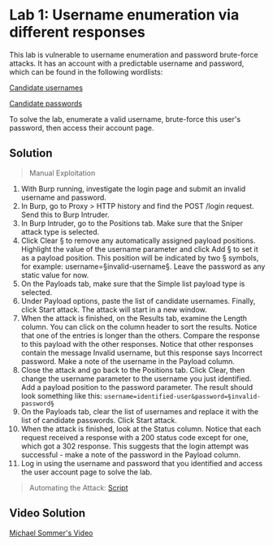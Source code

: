 # Lab 1: Username enumeration via different responses
This lab is vulnerable to username enumeration and password brute-force attacks. It has an account with a predictable username and password, which can be found in the following wordlists:

[Candidate usernames](https://portswigger.net/web-security/authentication/auth-lab-usernames)

[Candidate passwords](https://portswigger.net/web-security/authentication/auth-lab-passwords)

To solve the lab, enumerate a valid username, brute-force this user's password, then access their account page.

## Solution
> Manual Exploitation
1. With Burp running, investigate the login page and submit an invalid username and password.
2. In Burp, go to Proxy > HTTP history and find the POST /login request. Send this to Burp Intruder.
3. In Burp Intruder, go to the Positions tab. Make sure that the Sniper attack type is selected.
4. Click Clear § to remove any automatically assigned payload positions. Highlight the value of the username parameter and click Add § to set it as a payload position. This position will be indicated by two § symbols, for example: username=§invalid-username§. Leave the password as any static value for now.
5. On the Payloads tab, make sure that the Simple list payload type is selected.
6. Under Payload options, paste the list of candidate usernames. Finally, click Start attack. The attack will start in a new window.
7. When the attack is finished, on the Results tab, examine the Length column. You can click on the column header to sort the results. Notice that one of the entries is longer than the others. Compare the response to this payload with the other responses. Notice that other responses contain the message Invalid username, but this response says Incorrect password. Make a note of the username in the Payload column.
8. Close the attack and go back to the Positions tab. Click Clear, then change the username parameter to the username you just identified. Add a payload position to the password parameter. The result should look something like this: ```username=identified-user&password=§invalid-password§```
9. On the Payloads tab, clear the list of usernames and replace it with the list of candidate passwords. Click Start attack.
10. When the attack is finished, look at the Status column. Notice that each request received a response with a 200 status code except for one, which got a 302 response. This suggests that the login attempt was successful - make a note of the password in the Payload column.
11. Log in using the username and password that you identified and access the user account page to solve the lab.

> Automating the Attack: [Script](https://github.com/darshannn10/PortSwiggers-Web-Sec-Academy/blob/main/Authentication/lab-01/auth-lab-01.py)

## Video Solution
[Michael Sommer's Video](https://www.youtube.com/watch?v=-bzZ9Ky8GmU&ab_channel=MichaelSommer)
